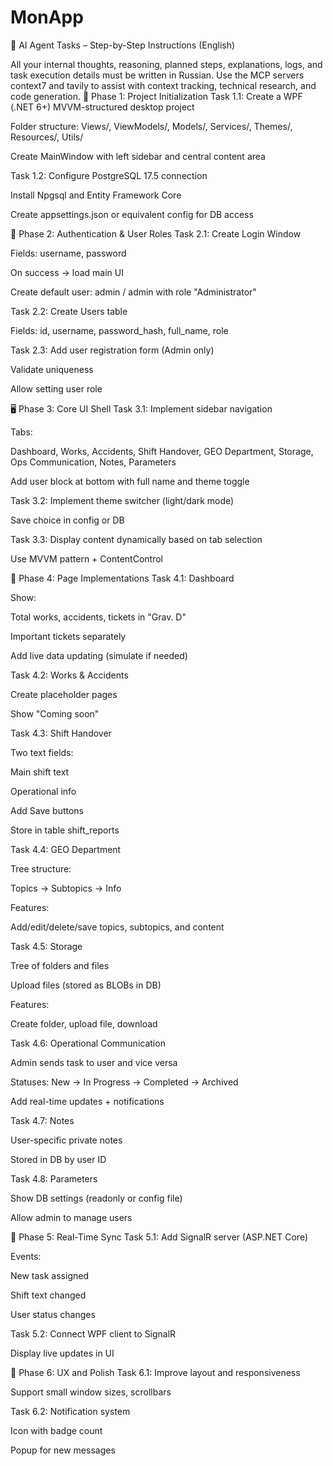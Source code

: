 # MonApp

📘 AI Agent Tasks – Step-by-Step Instructions (English)

All your internal thoughts, reasoning, planned steps, explanations, logs, and task execution details must be written in Russian.
Use the MCP servers context7 and tavily to assist with context tracking, technical research, and code generation.
🧱 Phase 1: Project Initialization
Task 1.1: Create a WPF (.NET 6+) MVVM-structured desktop project

Folder structure: Views/, ViewModels/, Models/, Services/, Themes/, Resources/, Utils/

Create MainWindow with left sidebar and central content area

Task 1.2: Configure PostgreSQL 17.5 connection

Install Npgsql and Entity Framework Core

Create appsettings.json or equivalent config for DB access

🔐 Phase 2: Authentication & User Roles
Task 2.1: Create Login Window

Fields: username, password

On success → load main UI

Create default user: admin / admin with role "Administrator"

Task 2.2: Create Users table

Fields: id, username, password_hash, full_name, role

Task 2.3: Add user registration form (Admin only)

Validate uniqueness

Allow setting user role

🖥 Phase 3: Core UI Shell
Task 3.1: Implement sidebar navigation

Tabs:

Dashboard, Works, Accidents, Shift Handover, GEO Department, Storage, Ops Communication, Notes, Parameters

Add user block at bottom with full name and theme toggle

Task 3.2: Implement theme switcher (light/dark mode)

Save choice in config or DB

Task 3.3: Display content dynamically based on tab selection

Use MVVM pattern + ContentControl

📂 Phase 4: Page Implementations
Task 4.1: Dashboard

Show:

Total works, accidents, tickets in "Grav. D"

Important tickets separately

Add live data updating (simulate if needed)

Task 4.2: Works & Accidents

Create placeholder pages

Show "Coming soon"

Task 4.3: Shift Handover

Two text fields:

Main shift text

Operational info

Add Save buttons

Store in table shift_reports

Task 4.4: GEO Department

Tree structure:

Topics → Subtopics → Info

Features:

Add/edit/delete/save topics, subtopics, and content

Task 4.5: Storage

Tree of folders and files

Upload files (stored as BLOBs in DB)

Features:

Create folder, upload file, download

Task 4.6: Operational Communication

Admin sends task to user and vice versa

Statuses: New → In Progress → Completed → Archived

Add real-time updates + notifications

Task 4.7: Notes

User-specific private notes

Stored in DB by user ID

Task 4.8: Parameters

Show DB settings (readonly or config file)

Allow admin to manage users

🔁 Phase 5: Real-Time Sync
Task 5.1: Add SignalR server (ASP.NET Core)

Events:

New task assigned

Shift text changed

User status changes

Task 5.2: Connect WPF client to SignalR

Display live updates in UI

🧪 Phase 6: UX and Polish
Task 6.1: Improve layout and responsiveness

Support small window sizes, scrollbars

Task 6.2: Notification system

Icon with badge count

Popup for new messages

